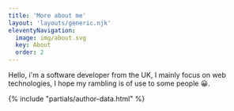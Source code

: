 ```yaml
---
title: 'More about me'
layout: 'layouts/generic.njk'
eleventyNavigation:
  image: img/about.svg
  key: About
  order: 2
---
```


Hello, i'm a software developer from the UK, I mainly focus on web technologies, I hope my rambling is of use to some people 😀.

{% include "partials/author-data.html" %}